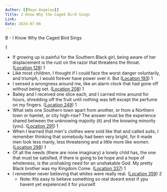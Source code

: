 ```yaml
---
Author: [[Maya Angelou]]
Title: I Know Why the Caged Bird Sings
Link: 
Date: 2024-07-06
---
```

B - I Know Why the Caged Bird Sings

1
- If growing up is painful for the Southern Black girl, being aware of her displacement is the rust on the razor that threatens the throat. ([Location 128](https://readwise.io/to_kindle?action=open&asin=B0026LTNFO&location=128))
1
- Like most children, I thought if I could face the worst danger voluntarily, and triumph, I would forever have power over it. But ([Location 193](https://readwise.io/to_kindle?action=open&asin=B0026LTNFO&location=193))
1
- I sensed a wrongness around me, like an alarm clock that had gone off without being set. ([Location 208](https://readwise.io/to_kindle?action=open&asin=B0026LTNFO&location=208))
1
- Bailey and I received one slice each, and I carried mine around for hours, shredding off the fruit until nothing was left except the perfume on my fingers. ([Location 249](https://readwise.io/to_kindle?action=open&asin=B0026LTNFO&location=249))
1
- What sets one Southern town apart from another, or from a Northern town or hamlet, or city high-rise? The answer must be the experience shared between the unknowing majority (it) and the knowing minority (you). ([Location 291](https://readwise.io/to_kindle?action=open&asin=B0026LTNFO&location=291))
1
- When I learned that men's clothes were sold like that and called suits, I remember thinking that somebody had been very bright, for it made men look less manly, less threatening and a little more like women. ([Location 298](https://readwise.io/to_kindle?action=open&asin=B0026LTNFO&location=298))
1
- Of all the needs (there are none imaginary) a lonely child has, the one that must be satisfied, if there is going to be hope and a hope of wholeness, is the unshaking need for an unshakable God. My pretty Black brother was my Kingdom Come. ([Location 337](https://readwise.io/to_kindle?action=open&asin=B0026LTNFO&location=337))
1
- I remember never believing that whites were really real. ([Location 359](https://readwise.io/to_kindle?action=open&asin=B0026LTNFO&location=359))
2
    - Note: Kts easy to believe something so real doesnt exist if ypu havent yet expeienced it for yourself.
